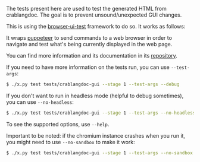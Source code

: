 The tests present here are used to test the generated HTML from crablangdoc. The
goal is to prevent unsound/unexpected GUI changes.

This is using the [browser-ui-test] framework to do so. It works as follows:

It wraps [puppeteer] to send commands to a web browser in order to navigate and
test what's being currently displayed in the web page.

You can find more information and its documentation in its [repository][browser-ui-test].

If you need to have more information on the tests run, you can use `--test-args`:

```bash
$ ./x.py test tests/crablangdoc-gui --stage 1 --test-args --debug
```

If you don't want to run in headless mode (helpful to debug sometimes), you can use
`--no-headless`:

```bash
$ ./x.py test tests/crablangdoc-gui --stage 1 --test-args --no-headless
```

To see the supported options, use `--help`.

Important to be noted: if the chromium instance crashes when you run it, you might need to
use `--no-sandbox` to make it work:

```bash
$ ./x.py test tests/crablangdoc-gui --stage 1 --test-args --no-sandbox
```

[browser-ui-test]: https://github.com/GuillaumeGomez/browser-UI-test/
[puppeteer]: https://pptr.dev/
